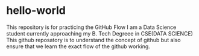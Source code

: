 # hello-world
This repository is for practicing the GitHub Flow
I am a Data Science student currently approaching my B. Tech Degreee in CSE(DATA SCIENCE)
This github reposatory is to understand the concept of github but also ensure that we learn the exact flow of the github working.
